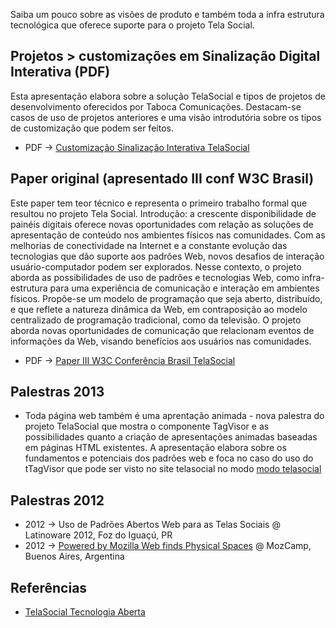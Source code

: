 Saiba um pouco sobre as visões de produto e também toda a infra estrutura tecnológica que oferece suporte para o projeto Tela Social.  

## Projetos > customizações em Sinalização Digital Interativa (PDF)

Esta apresentação elabora sobre a solução TelaSocial e tipos de projetos de desenvolvimento oferecidos por Taboca Comunicações. Destacam-se casos de uso de projetos anteriores e uma visão introdutória sobre os tipos de customização que podem ser feitos. 

* PDF -> [Customização Sinalização Interativa TelaSocial](http://www.telasocial.com/downloads/SinalizacaoDigitalInterativa-enterprise.pdf)

## Paper original (apresentado III conf W3C Brasil) 

Este paper tem teor técnico e representa o primeiro trabalho formal que resultou no projeto Tela Social. Introdução: a crescente disponibilidade de painéis digitais oferece novas oportunidades com relação as soluções de apresentação de conteúdo nos ambientes físicos nas comunidades. Com as melhorias de conectividade na Internet e a constante evolução das tecnologias que dão suporte aos padrões Web, novos desafios de interação usuário-computador podem ser explorados. Nesse contexto, o projeto aborda as possibilidades de uso de padrões e tecnologias Web, como infra-estrutura para uma experiência de comunicação e interação em ambientes físicos. Propõe-se um modelo de programação que seja aberto, distribuído, e que reflete a natureza dinâmica da Web, em contraposição ao modelo centralizado de programação tradicional, como da televisão. O projeto aborda novas oportunidades de comunicação que relacionam eventos de informações da Web, visando benefícios aos usuários nas comunidades.

* PDF -> [Paper III W3C Conferência Brasil TelaSocial](http://www.telasocial.com/downloads/paper-telasocial-iii-w3c.pdf)

## Palestras 2013 

* Toda página web também é uma aprentação animada - nova palestra do projeto TelaSocial que mostra o componente TagVisor e as possibilidades quanto a criação de apresentações animadas baseadas em páginas HTML existentes. A apresentação elabora sobre os fundamentos e potenciais dos padrões web e foca no caso do uso do tTagVisor que pode ser visto no site telasocial no modo [modo telasocial](http://www.telasocial.com?mode=tv)

## Palestras 2012

* 2012 -> Uso de Padrões Abertos Web para as Telas Sociais @ Latinoware 2012, Foz do Iguaçú, PR
* 2012 -> [Powered by Mozilla Web finds Physical Spaces](https://wiki.mozilla.org/MozCampLATAM2012/Schedule) @ MozCamp, Buenos Aires, Argentina

## Referências

* [TelaSocial Tecnologia Aberta](http://www.slideshare.net/taboca/tela-social-tecnologiaaberta#btnNext)



